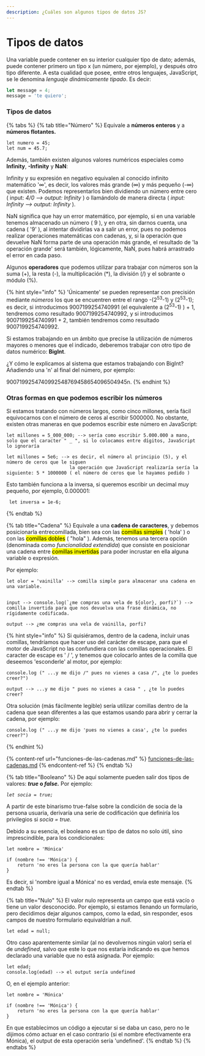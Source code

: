 ```yaml
---
description: ¿Cuáles son algunos tipos de datos JS?
---
```


# Tipos de datos

Una variable puede contener en su interior cualquier tipo de dato; además, puede contener primero un tipo x (un número, por ejemplo), y después otro tipo diferente. A esta cualidad que posee, entre otros lenguajes, JavaScript, se le denomina _lenguaje dinámicamente tipado_. Es decir:

```javascript
let message = 4;
message = 'te quiero';
```

### Tipos de datos

{% tabs %}
{% tab title="Número" %}
Equivale a **números enteros** y a **números flotantes.**

```
let numero = 45;
let num = 45.7;
```

Además, también existen algunos valores numéricos especiales como **Infinity**, **-Infinity** y **NaN**:

Infinity y su expresión en negativo equivalen al conocido infinito matemático '∞', es decir, los valores más grande (∞) y más pequeño (-∞) que existen. Podemos representarlos bien dividiendo un número entre cero ( input: _4/0 --> output: Infinity_ ) o llamándolo de manera directa ( _input: Infinity --> output: Infinity_ ).

NaN significa que hay un error matemático, por ejemplo, si en una variable tenemos almacenado un número ( 9 ), y en otra, sin darnos cuenta, una cadena ( '9' ), al intentar dividirlas va a salir un error, pues no podemos realizar operaciones matemáticas con cadenas, y, si la operación que devuelve NaN forma parte de una operación más grande, el resultado de 'la operación grande' será también, lógicamente, NaN, pues habrá arrastrado el error en cada paso.

Algunos **operadores** que podemos utilizar para trabajar con números son la suma (+), la resta (-), la multiplicación (\*), la división (/) y el sobrante o módulo (%).

{% hint style="info" %}
'Únicamente' se pueden representar con precisión mediante _números_ los que se encuentren entre el rango -(2<sup>53</sup>-1) y (2<sup>53</sup>-1); es decir, si introducimos 9007199254740991 (el equivalente a (2<sup>53</sup>-1) ) + 1, tendremos como resultado 9007199254740992, y si introducimos 9007199254740991 + 2, también tendremos como resultado 9007199254740992.&#x20;

Si estamos trabajando en un ámbito que precise la utilización de números mayores o menores que el indicado, deberemos trabajar con otro tipo de datos numérico: **BigInt**.&#x20;

¿Y cómo le explicamos al sistema que estamos trabajando con BigInt? Añadiendo una 'n' al final del número, por ejemplo:

9007199254740992548769458654096504945n.
{% endhint %}

### Otras formas en que podemos escribir los números

Si estamos tratando con números largos, como cinco millones, sería fácil equivocarnos con el número de ceros al escribir 5000000. No obstante, existen otras maneras en que podemos escribir este número en JavaScript:

```
let millones = 5_000_000; --> sería como escribir 5.000.000 a mano, solo que el caracter " _ ", si lo colocamos entre dígitos, JavaScript lo ignoraría
```

```
let millones = 5e6; --> es decir, el número al principio (5), y el número de ceros que le siguen
                       la operación que JavaScript realizaría sería la siguiente: 5 * 1000000 ( el número de ceros que le hayamos pedido )
```

Esto también funciona a la inversa, si queremos escribir un decimal muy pequeño, por ejemplo, 0.000001:

```
 let inversa = 1e-6;
```
{% endtab %}

{% tab title="Cadena" %}
Equivale a una **cadena de caracteres**, y debemos posicionarla entrecomillada, bien sea con las <mark style="background-color:$info;">comillas simples</mark> ( 'hola' ) o con las <mark style="background-color:$info;">comillas dobles</mark> ( "hola" ). Además, tenemos una tercera opción (denominada como _funcionalidad extendida_) que consiste en posicionar una cadena entre <mark style="background-color:$info;">comillas invertidas</mark> para poder incrustar en ella alguna variable o expresión.&#x20;

Por ejemplo:

```
let olor = 'vainilla' --> comilla simple para almacenar una cadena en una variable.


input --> console.log(`¿me compras una vela de ${olor}, porfi?`) --> comilla invertida para que nos devuelva una frase dinámica, no rígidamente codificada.

output --> ¿me compras una vela de vainilla, porfi?  

```

{% hint style="info" %}
Si quisiéramos, dentro de la cadena, incluir unas comillas, tendríamos que hacer uso del carácter de escape, para que el motor de JavaScript no las confundiera con las comillas operacionales. El caracter de escape es ' / ', y tenemos que colocarlo antes de la comilla que deseemos 'esconderle' al motor, por ejemplo:

```
console.log (" ...y me dijo /" pues no vienes a casa /", ¿te lo puedes creer?")

output --> ...y me dijo " pues no vienes a casa " , ¿te lo puedes creer?
```

Otra solución (más fácilmente legible) sería utilizar comillas dentro de la cadena que sean diferentes a las que estamos usando para abrir y cerrar la cadena, por ejemplo:

```
console.log (" ...y me dijo 'pues no vienes a casa', ¿te lo puedes creer?")
```
{% endhint %}

{% content-ref url="funciones-de-las-cadenas.md" %}
[funciones-de-las-cadenas.md](funciones-de-las-cadenas.md)
{% endcontent-ref %}
{% endtab %}

{% tab title="Booleano" %}
De aquí solamente pueden salir dos tipos de valores: _**true**_**&#x20;o&#x20;**_**false.**_ Por ejemplo:

&#x20;_`let socia = true;`_&#x20;

A partir de este binarismo true-false sobre la condición de socia de la persona usuaria, derivaría una serie de codificación que definiría los privilegios si _socia = true._&#x20;

Debido a su esencia, el booleano es un tipo de datos no solo útil, sino imprescindible, para los condicionales:

```
let nombre = 'Mónica'

if (nombre !== 'Mónica') {
    return 'no eres la persona con la que quería hablar'
} 
```

Es decir, si 'nombre igual a Mónica' no es verdad, envía este mensaje.
{% endtab %}

{% tab title="Nulo" %}
El valor nulo representa un campo que está vacío o tiene un valor desconocido. Por ejemplo, si estamos llenando un formulario, pero decidimos dejar algunos campos, como la edad, sin responder, esos campos de nuestro formulario equivaldrían a _null_.

```
let edad = null;
```



Otro caso aparentemente similar (al no devolvernos ningún valor) sería el de _undefined_, salvo que este lo que nos estaría indicando es que hemos declarado una variable que no está asignada. Por ejemplo:

```
let edad;
console.log(edad) --> el output sería undefined
```

O, en el ejemplo anterior:

```
let nombre = 'Mónica'

if (nombre !== 'Mónica') {
    return 'no eres la persona con la que quería hablar'
} 
```

En que establecimos un código a ejecutar si se daba un caso, pero no le dijimos cómo actuar en el caso contrario (si el nombre efectivamente era Mónica), el output de esta operación sería 'undefined'.
{% endtab %}
{% endtabs %}






